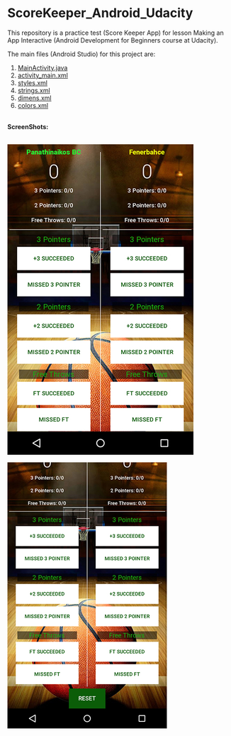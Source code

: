 # ScoreKeeper_Android_Udacity
This repository is a practice test (Score Keeper App) for lesson Making an App Interactive (Android Development for Beginners course at Udacity).

The main files (Android Studio) for this project are:

1. <a href="https://github.com/KostasAnagnostou/ScoreKeeper_Android_Udacity/blob/master/app/src/main/java/com/example/android/scorekeeper/MainActivity.java">MainActivity.java</a><br>
2. <a href="https://github.com/KostasAnagnostou/ScoreKeeper_Android_Udacity/blob/master/app/src/main/res/layout/activity_main.xml">activity_main.xml</a><br>
3. <a href="https://github.com/KostasAnagnostou/ScoreKeeper_Android_Udacity/blob/master/app/src/main/res/values/styles.xml">styles.xml</a><br>
4. <a href="https://github.com/KostasAnagnostou/ScoreKeeper_Android_Udacity/blob/master/app/src/main/res/values/strings.xml">strings.xml</a><br>
5. <a href="https://github.com/KostasAnagnostou/ScoreKeeper_Android_Udacity/blob/master/app/src/main/res/values/dimens.xml">dimens.xml</a><br>
6. <a href="https://github.com/KostasAnagnostou/ScoreKeeper_Android_Udacity/blob/master/app/src/main/res/values/colors.xml">colors.xml</a><br>
<br>
<strong>ScreenShots:</strong>
<br><br>

![alt tag](https://github.com/KostasAnagnostou/ScoreKeeper_Android_Udacity/blob/master/score_keeper.jpg)

![alt tag](https://github.com/KostasAnagnostou/ScoreKeeper_Android_Udacity/blob/master/scorekeeper.jpg)




